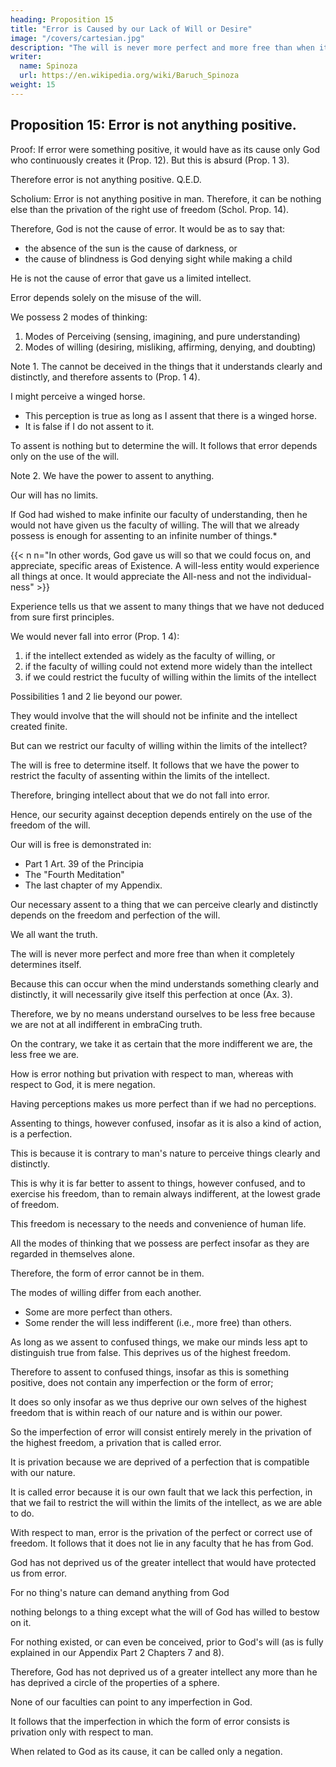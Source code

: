 ```yaml
---
heading: Proposition 15
title: "Error is Caused by our Lack of Will or Desire"
image: "/covers/cartesian.jpg"
description: "The will is never more perfect and more free than when it completely determines itself"
writer:
  name: Spinoza
  url: https://en.wikipedia.org/wiki/Baruch_Spinoza
weight: 15
---
```



## Proposition 15: Error is not anything positive.

Proof: If error were something positive, it would have as its cause only God who continuously creates it (Prop. 12). But this is absurd (Prop. 1 3).

Therefore error is not anything positive. Q.E.D.

Scholium: Error is not anything positive in man. Therefore, it can be nothing else than the privation of the right use of freedom (Schol. Prop. 14).

Therefore, God is not the cause of error. It would be as to say that:
- the absence of the sun is the cause of darkness, or
- the cause of blindness is God denying sight while making a child

He is not the cause of error that gave us a limited intellect.

Error depends solely on the misuse of the will.

<!-- , and, finally, to understand how we may guard against error, let us recall to mind  -->

We possess 2 modes of thinking:

1. Modes of Perceiving (sensing, imagining, and pure understanding) 
2. Modes of willing (desiring, misliking, affirming, denying, and doubting)


Note 1. The cannot be deceived in the things that it understands clearly and distinctly, and therefore assents to (Prop. 1 4).

<!-- ; nor again can it be deceived insofar as it merely perceives things and does not assent to them.  -->

I might perceive a winged horse. 
- This perception is true as long as I assent that there is a winged horse.
- It is false if I do not assent to it.

 <!-- contains nothing false as long as I do not assent to the truth that there is a winged horse, nor again as long as I doubt whether there is a winged horse.  -->

To assent is nothing but to determine the will. It follows that error depends only on the use of the will. 


Note 2. We have the power to assent to anything. 

 <!-- not only to those things that we clearly and distinctly perceive but also to those things that we perceive in any other way.  -->

Our will has no limits. 

If God had wished to make infinite our faculty of understanding, then he would not have given us the faculty of willing. The will that we already possess is enough for assenting to an infinite number of things.*


{{< n n="In other words, God gave us will so that we could focus on, and appreciate, specific areas of Existence. A will-less entity would experience all things at once. It would appreciate the All-ness and not the individual-ness" >}}

<!-- needed to give us a more extensive fuculty of willing than that which we already possess in order to enable us to assent to all that we understand. -->


<!-- 42  -->

Experience tells us that we assent to many things that we have not deduced from sure first principles.

We would never fall into error (Prop. 1 4):

1. if the intellect extended as widely as the faculty of willing, or
2. if the faculty of willing could not extend more widely than the intellect
3. if we could restrict the fuculty of willing within the limits of the intellect


Possibilities 1 and 2 lie beyond our power. 

They would involve that the will should not be infinite and the intellect created finite. 

But can we restrict our faculty of willing within the limits of the intellect?

The will is free to determine itself. It follows that we have the power to restrict the faculty of assenting within the limits of the intellect. 

Therefore, bringing intellect about that we do not fall into error. 

Hence, our security against deception depends entirely on the use of the freedom of the will. 

Our will is free is demonstrated in:
- Part 1 Art. 39 of the Principia
- The "Fourth Meditation"
- The last chapter of my Appendix. 

<!-- , we cannot refrain from assenting to it, that -->

Our necessary assent to a thing that we can perceive clearly and distinctly depends on the freedom and perfection of the will.

<!-- not on the weakness but simply  -->

We all want the truth. 
<!-- For to assent to the truth is a perfection in us, and  -->

The will is never more perfect and more free than when it completely determines itself. 

Because this can occur when the mind understands something clearly and distinctly, it will necessarily give itself this perfection at once (Ax. 3). 

Therefore, we by no means understand ourselves to be less free because we are not at all indifferent in embraCing truth. 

On the contrary, we take it as certain that the more indifferent we are, the less free we are.

How is error nothing but privation with respect to man, whereas with respect to God, it is mere negation.

Having perceptions makes us more perfect than if we had no perceptions.

<!-- This will easily be seen if we first observe that our perceiving many thing. besides those that we clearly understand  -->

<!-- 42 [Cf. Mod4, 38 (AD, 56-57).1 
144 Principles of Cartesian Philosophy -->

<!-- This is clearly established from the fact that, if it were supposed that we could perceive nothing clearly and distinctly but only confusedly, we should possess nothing
more perfect than this perceiving things confusedly, nor would anything else be expected of our nature.  -->

Assenting to things, however confused, insofar as it is also a kind of action, is a perfection.

<!-- This will also be obvious to everyone if he supposes, as previously, that -->

This is because it is contrary to man's nature to perceive things clearly and distinctly. 

<!-- For then it will become quite clear that  -->

This is why it is far better to assent to things, however confused, and to exercise his freedom, than to remain always indifferent, at the lowest grade of freedom.

<!-- And if we also turn our attention  -->

This freedom is necessary to the needs and convenience of human life.

<!-- , we shall find this absolutely necessary, as experience teaches each of us every day.  -->

All the modes of thinking that we possess are perfect insofar as they are regarded in themselves alone.

Therefore, the form of error cannot be in them. 

The modes of willing differ from each another. 
- Some are more perfect than others.
- Some render the will less indifferent (i.e., more free) than others.

As long as we assent to confused things, we make our minds less apt to distinguish true from false. This deprives us of the highest freedom. 

Therefore to assent to confused things, insofar as this is something positive, does not contain any imperfection or the form of error; 

It does so only insofar as we thus deprive our own selves of the highest freedom that is within reach of our nature and is within our power. 

So the imperfection of error will consist entirely merely in the privation of the highest freedom, a privation that is called error.

It is privation because we are deprived of a perfection that is compatible with our nature.

It is called error because it is our own fault that we lack this perfection, in that we fail to restrict the will within the limits of the intellect, as we are able to do. 

With respect to man, error is the privation of the perfect or correct use of freedom. It follows that it does not lie in any faculty that he has from God.

<!-- , nor again in any operation of his faculties insofar as this depends on God."  -->

<!-- Nor can we say that  -->

God has not deprived us of the greater intellect that would have protected us from error. 

 <!-- then he might have given us and has thereby brought it about that we could fall into error.  -->

For no thing's nature can demand anything from God

nothing belongs to a thing except what the will of God has willed to bestow on it. 

For nothing existed, or can even be conceived, prior to God's will (as is fully explained in our Appendix Part 2 Chapters 7 and 8).

Therefore, God has not deprived us of a greater intellect <!-- or a more perfect faculty of understanding  --> any more than he has deprived a circle of the properties of a sphere.
<!-- - a circumference of the properties of a spherical surface. -->

None of our faculties can point to any imperfection in God.

It follows that the imperfection in which the form of error consists is privation only with respect to man.

When related to God as its cause, it can be called only a  negation.

<!-- 43 [Med4, 36-39 (ATI, 54-58).J 
Part 1, Proposition 19 145 -->
